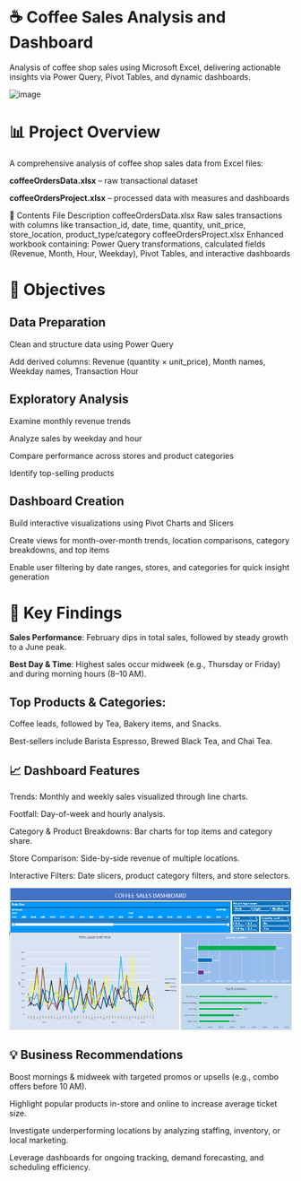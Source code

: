 # ☕ Coffee Sales Analysis and Dashboard
Analysis of coffee shop sales using Microsoft Excel, delivering actionable insights via Power Query, Pivot Tables, and dynamic dashboards.

<img width="889" height="446" alt="image" src="https://github.com/user-attachments/assets/8b1d0658-6cc0-4473-8c98-7b96934ee54f" />



# 📊 Project Overview
A comprehensive analysis of coffee shop sales data from Excel files:

**coffeeOrdersData.xlsx** – raw transactional dataset

**coffeeOrdersProject.xlsx** – processed data with measures and dashboards


🧩 Contents
File	Description
coffeeOrdersData.xlsx	Raw sales transactions with columns like transaction_id, date, time, quantity, unit_price, store_location, product_type/category
coffeeOrdersProject.xlsx	Enhanced workbook containing: Power Query transformations, calculated fields (Revenue, Month, Hour, Weekday), Pivot Tables, and interactive dashboards

# 🎯 Objectives
## Data Preparation

Clean and structure data using Power Query

Add derived columns: Revenue (quantity × unit_price), Month names, Weekday names, Transaction Hour

## Exploratory Analysis

Examine monthly revenue trends

Analyze sales by weekday and hour

Compare performance across stores and product categories

Identify top-selling products

## Dashboard Creation

Build interactive visualizations using Pivot Charts and Slicers

Create views for month-over-month trends, location comparisons, category breakdowns, and top items

Enable user filtering by date ranges, stores, and categories for quick insight generation

# 🧮 Key Findings
**Sales Performance**: February dips in total sales, followed by steady growth to a June peak.

**Best Day & Time**: Highest sales occur midweek (e.g., Thursday or Friday) and during morning hours (8–10 AM).

## Top Products & Categories:

Coffee leads, followed by Tea, Bakery items, and Snacks.

Best-sellers include Barista Espresso, Brewed Black Tea, and Chai Tea.

## 📈 Dashboard Features
Trends: Monthly and weekly sales visualized through line charts.

Footfall: Day-of-week and hourly analysis.

Category & Product Breakdowns: Bar charts for top items and category share.

Store Comparison: Side-by-side revenue of multiple locations.

Interactive Filters: Date slicers, product category filters, and store selectors.
<div ><img src="https://github.com/simonwairimu-hash/coffee_sales_excel-analysis/blob/main/Coffee%20sales.PNG"></div>

## 💡 Business Recommendations
Boost mornings & midweek with targeted promos or upsells (e.g., combo offers before 10 AM).

Highlight popular products in-store and online to increase average ticket size.

Investigate underperforming locations by analyzing staffing, inventory, or local marketing.

Leverage dashboards for ongoing tracking, demand forecasting, and scheduling efficiency.

